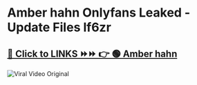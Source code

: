 
 # Amber hahn Onlyfans Leaked - Update Files lf6zr

## <h2><a href="https://clipsfans.com/Amber_hahn&ref=git">🔗 Click to LINKS ⏩⏩ 👉 🟢 Amber hahn </a></h2>

<a href="https://clipsfans.com/Amber_hahn&ref=git" rel="nofollow" data-target="animated-image.originalLink"><img src="https://i.ibb.co.com/xMMVF88/686577567.gif" alt="Viral Video Original" style="max-width: 100%; display: inline-block;" data-target="animated-image.originalImage"></a>

